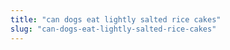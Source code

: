 ```yaml
---
title: "can dogs eat lightly salted rice cakes"
slug: "can-dogs-eat-lightly-salted-rice-cakes"
---
```


